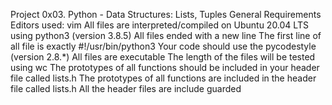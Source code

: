Project 0x03. Python - Data Structures: Lists, Tuples
General Requirements
Editors used: vim
All files are interpreted/compiled on Ubuntu 20.04 LTS using python3 (version 3.8.5)
All files  ended with a new line
The first line of all file is exactly #!/usr/bin/python3
Your code should use the pycodestyle (version 2.8.*)
All files are executable
The length of the files will be tested using wc
The prototypes of all functions should be included in your header file called lists.h
The prototypes of all functions are included in the header file called lists.h
All the header files are include guarded
